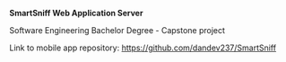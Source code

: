 **SmartSniff Web Application Server**

Software Engineering Bachelor Degree - Capstone project

Link to mobile app repository: https://github.com/dandev237/SmartSniff
